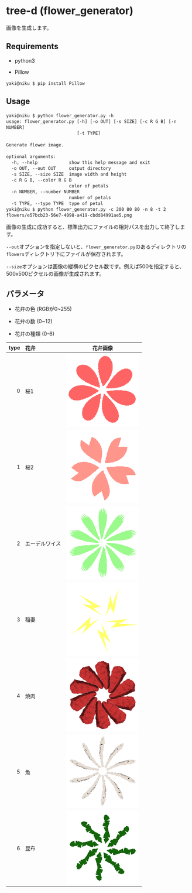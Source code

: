 # tree-d (flower_generator)

画像を生成します。

## Requirements
* python3

* Pillow
```console
yaki@niku $ pip install Pillow
```

## Usage
```console
yaki@niku $ python flower_generator.py -h
usage: flower_generator.py [-h] [-o OUT] [-s SIZE] [-c R G B] [-n NUMBER]
                           [-t TYPE]

Generate flower image.

optional arguments:
  -h, --help            show this help message and exit
  -o OUT, --out OUT     output directory
  -s SIZE, --size SIZE  image width and height
  -c R G B, --color R G B
                        color of petals
  -n NUMBER, --number NUMBER
                        number of petals
  -t TYPE, --type TYPE  type of petal
yaki@niku $ python flower_generator.py -c 200 80 80 -n 8 -t 2
flowers/e57bcb23-56e7-4098-a419-cbdd84991ae5.png
```

画像の生成に成功すると、標準出力にファイルの相対パスを出力して終了します。

`--out`オプションを指定しないと、`flower_generator.py`のあるディレクトリの`flowers`ディレクトリ下にファイルが保存されます。

`--size`オプションは画像の縦横のピクセル数です。例えば500を指定すると、500x500ピクセルの画像が生成されます。

## パラメータ
* 花弁の色 (RGBが0~255)

* 花弁の数 (0~12)

* 花弁の種類 (0-6)

|   type | 花弁              | 花弁画像                                   |
| -----: | :---------------- | ---------------------------------          |
|      0 | 桜1               | ![sakura1](flower_samples/sakura1.png)     |
|      1 | 桜2               | ![sakura2](flower_samples/sakura2.png)     |
|      2 | エーデルワイス    | ![edelwaiss](flower_samples/edelwaiss.png) |
|      3 | 稲妻              | ![inazuma](flower_samples/inazuma.png)     |
|      4 | 焼肉              | ![yakiniku](flower_samples/niku.png)       |
|      5 | 魚                | ![sakana](flower_samples/sakana.png)       |
|      6 | 昆布              | ![combu](flower_samples/combu.png)         |

